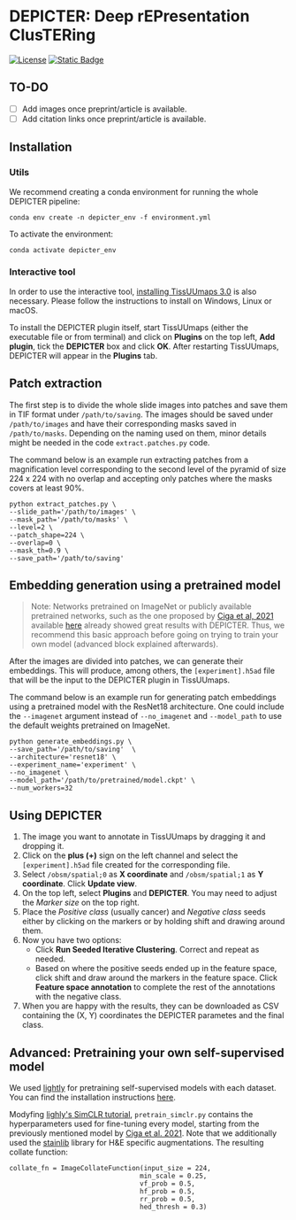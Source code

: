 # DEPICTER: Deep rEPresentation ClusTERing 
[![License](https://img.shields.io/badge/License-Apache%202.0-blue.svg)](https://opensource.org/licenses/Apache-2.0)
[![Static Badge](https://img.shields.io/badge/demo-camelyon-brightgreen)](https://tissuumaps.scilifelab.se/patient_022_node_4.tmap?path=private/DEPICTER/camelyon)

## TO-DO
- [ ] Add images once preprint/article is available.
- [ ] Add citation links once preprint/article is available.

## Installation

### Utils
We recommend creating a conda environment for running the whole DEPICTER pipeline:
```shell
conda env create -n depicter_env -f environment.yml
```

To activate the environment:
```shell
conda activate depicter_env
```
### Interactive tool
In order to use the interactive tool, [installing TissUUmaps 3.0](https://tissuumaps.github.io/installation/) is also necessary. Please follow the instructions to install on Windows, Linux or macOS.

To install the DEPICTER plugin itself, start TissUUmaps (either the executable file or from terminal) and click on **Plugins** on the top left, **Add plugin**, tick the **DEPICTER** box and click **OK**. After restarting TissUUmaps, DEPICTER will appear in the **Plugins** tab.
 
## Patch extraction

The first step is to divide the whole slide images into patches and save them in TIF format under `/path/to/saving`. The images should be saved under `/path/to/images` and have their corresponding masks saved in `/path/to/masks`. Depending on the naming used on them, minor details might be needed in the code `extract.patches.py` code. 

The command below is an example run extracting patches from a magnification level corresponding to the second level of the pyramid of size 224 x 224 with no overlap and accepting only patches where the masks covers at least 90%. 

```shell
python extract_patches.py \
--slide_path='/path/to/images' \
--mask_path='/path/to/masks' \
--level=2 \
--patch_shape=224 \
--overlap=0 \
--mask_th=0.9 \
--save_path='/path/to/saving'
```

## Embedding generation using a pretrained model

> Note: Networks pretrained on ImageNet or publicly available pretrained networks, such as the one proposed by [Ciga et al, 2021](https://doi.org/10.1016/j.mlwa.2021.100198) available [here](https://github.com/ozanciga/self-supervised-histopathology/releases/tag/tenpercent) already showed great results with DEPICTER. Thus, we recommend this basic approach before going on trying to train your own model (advanced block explained afterwards).

After the images are divided into patches, we can generate their embeddings. This will produce, among others, the `[experiment].h5ad` file that will be the input to the DEPICTER plugin in TissUUmaps.

The command below is an example run for generating patch embeddings using a pretrained model with the ResNet18 architecture. One could include the `--imagenet` argument instead of `--no_imagenet` and `--model_path` to use the default weights pretrained on ImageNet.

```shell
python generate_embeddings.py \
--save_path='/path/to/saving'  \
--architecture='resnet18' \
--experiment_name='experiment' \
--no_imagenet \
--model_path='/path/to/pretrained/model.ckpt' \
--num_workers=32
```

## Using DEPICTER

1. The image you want to annotate in TissUUmaps by dragging it and dropping it.
2. Click on the **plus (+)** sign on the left channel and select the `[experiment].h5ad` file created for the corresponding file.
3. Select `/obsm/spatial;0` as **X coordinate** and `/obsm/spatial;1` as **Y coordinate**. Click **Update view**.
4. On the top left, select **Plugins** and **DEPICTER**. You may need to adjust the *Marker size* on the top right.
5. Place the *Positive class* (usually cancer) and *Negative class* seeds either by clicking on the markers or by holding shift and drawing around them.
6. Now you have two options:
    * Click **Run Seeded Iterative Clustering**. Correct and repeat as needed.
    * Based on where the positive seeds ended up in the feature space, click shift and draw around the markers in the feature space. Click **Feature space annotation** to complete the rest of the annotations with the negative class.
7. When you are happy with the results, they can be downloaded as CSV containing the (X, Y) coordinates the DEPICTER parametes and the final class.

## Advanced: Pretraining your own self-supervised model

We used [lightly](https://docs.lightly.ai/self-supervised-learning/index.html) for pretraining self-supervised models with each dataset. You can find the installation instructions [here](https://docs.lightly.ai/self-supervised-learning/getting_started/install.html).

Modyfing [lighly's SimCLR tutorial](https://docs.lightly.ai/self-supervised-learning/examples/simclr.html), `pretrain_simclr.py` contains the hyperparameters used for fine-tuning every model, starting from the previously mentioned model by [Ciga et al. 2021](https://github.com/ozanciga/self-supervised-histopathology/releases/tag/tenpercent). Note that we additionally used the [stainlib](https://github.com/sebastianffx/stainlib) library for H&E specific augmentations. The resulting collate function:

```
collate_fn = ImageCollateFunction(input_size = 224,
                                 min_scale = 0.25,
                                 vf_prob = 0.5,
                                 hf_prob = 0.5,
                                 rr_prob = 0.5,
                                 hed_thresh = 0.3)
```

